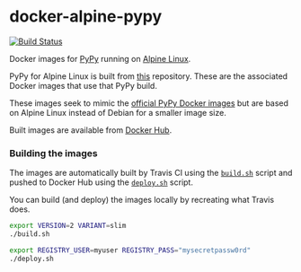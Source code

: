 # docker-alpine-pypy

[![Build Status](https://img.shields.io/travis/JayH5/docker-alpine-pypy/develop.svg)](https://travis-ci.org/JayH5/docker-alpine-pypy)

Docker images for [PyPy](http://pypy.org) running on [Alpine Linux](http://www.alpinelinux.org).

PyPy for Alpine Linux is built from [this](https://github.com/JayH5/alpine-pypy) repository. These are the associated Docker images that use that PyPy build.

These images seek to mimic the [official PyPy Docker images](https://hub.docker.com/_/pypy/) but are based on Alpine Linux instead of Debian for a smaller image size.

Built images are available from [Docker Hub](https://hub.docker.com/r/jamiehewland/alpine-pypy/).

### Building the images
The images are automatically built by Travis CI using the [`build.sh`](build.sh) script and pushed to Docker Hub using the [`deploy.sh`](deploy.sh) script.

You can build (and deploy) the images locally by recreating what Travis does.
```bash
export VERSION=2 VARIANT=slim
./build.sh

export REGISTRY_USER=myuser REGISTRY_PASS="mysecretpassw0rd"
./deploy.sh
```
